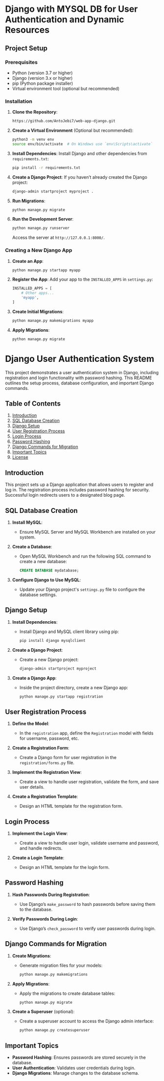 # Django with MYSQL DB for User Authentication and Dynamic Resources

## Project Setup

### Prerequisites
- Python (version 3.7 or higher)
- Django (version 3.x or higher)
- pip (Python package installer)
- Virtual environment tool (optional but recommended)

### Installation

1. **Clone the Repository**:
    ```bash
    https://github.com/AntoJebi7/web-app-django.git
    ```

2. **Create a Virtual Environment** (Optional but recommended):
    ```bash
    python3 -m venv env
    source env/bin/activate  # On Windows use `env\Scripts\activate`
    ```

3. **Install Dependencies**:
    Install Django and other dependencies from `requirements.txt`:
    ```bash
    pip install -r requirements.txt
    ```

4. **Create a Django Project**:
    If you haven’t already created the Django project:
    ```bash
    django-admin startproject myproject .
    ```

5. **Run Migrations**:
    ```bash
    python manage.py migrate
    ```

6. **Run the Development Server**:
    ```bash
    python manage.py runserver
    ```
    Access the server at `http://127.0.0.1:8000/`.

### Creating a New Django App

1. **Create an App**:
    ```bash
    python manage.py startapp myapp
    ```

2. **Register the App**:
    Add your app to the `INSTALLED_APPS` in `settings.py`:
    ```python
    INSTALLED_APPS = [
        # Other apps...
        'myapp',
    ]
    ```

3. **Create Initial Migrations**:
    ```bash
    python manage.py makemigrations myapp
    ```

4. **Apply Migrations**:
    ```bash
    python manage.py migrate
    ```


# Django User Authentication System

This project demonstrates a user authentication system in Django, including registration and login functionality with password hashing. This README outlines the setup process, database configuration, and important Django commands.

## Table of Contents

1. [Introduction](#introduction)
2. [SQL Database Creation](#sql-database-creation)
3. [Django Setup](#django-setup)
4. [User Registration Process](#user-registration-process)
5. [Login Process](#login-process)
6. [Password Hashing](#password-hashing)
7. [Django Commands for Migration](#django-commands-for-migration)
8. [Important Topics](#important-topics)
9. [License](#license)

## Introduction

This project sets up a Django application that allows users to register and log in. The registration process includes password hashing for security. Successful login redirects users to a designated blog page.

## SQL Database Creation

1. **Install MySQL**:
   - Ensure MySQL Server and MySQL Workbench are installed on your system.

2. **Create a Database**:
   - Open MySQL Workbench and run the following SQL command to create a new database:

     ```sql
     CREATE DATABASE mydatabase;
     ```

3. **Configure Django to Use MySQL**:
   - Update your Django project's `settings.py` file to configure the database settings.

## Django Setup

1. **Install Dependencies**:
   - Install Django and MySQL client library using pip:

     ```bash
     pip install django mysqlclient
     ```

2. **Create a Django Project**:
   - Create a new Django project:

     ```bash
     django-admin startproject myproject
     ```

3. **Create a Django App**:
   - Inside the project directory, create a new Django app:

     ```bash
     python manage.py startapp registration
     ```

## User Registration Process

1. **Define the Model**:
   - In the `registration` app, define the `Registration` model with fields for username, password, etc.

2. **Create a Registration Form**:
   - Create a Django form for user registration in the `registration/forms.py` file.

3. **Implement the Registration View**:
   - Create a view to handle user registration, validate the form, and save user details.

4. **Create a Registration Template**:
   - Design an HTML template for the registration form.

## Login Process

1. **Implement the Login View**:
   - Create a view to handle user login, validate username and password, and handle redirects.

2. **Create a Login Template**:
   - Design an HTML template for the login form.

## Password Hashing

1. **Hash Passwords During Registration**:
   - Use Django’s `make_password` to hash passwords before saving them to the database.

2. **Verify Passwords During Login**:
   - Use Django’s `check_password` to verify user passwords during login.

## Django Commands for Migration

1. **Create Migrations**:
   - Generate migration files for your models:

     ```bash
     python manage.py makemigrations
     ```

2. **Apply Migrations**:
   - Apply the migrations to create database tables:

     ```bash
     python manage.py migrate
     ```

3. **Create a Superuser** (optional):
   - Create a superuser account to access the Django admin interface:

     ```bash
     python manage.py createsuperuser
     ```

## Important Topics

- **Password Hashing**: Ensures passwords are stored securely in the database.
- **User Authentication**: Validates user credentials during login.
- **Django Migrations**: Manage changes to the database schema.


